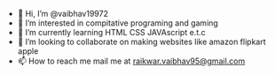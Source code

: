 - 👋 Hi, I’m @vaibhav19972
- 👀 I’m interested in compitative programing and gaming
- 🌱 I’m currently learning HTML CSS JAVAscript e.t.c 
- 💞️ I’m looking to collaborate on making websites like amazon flipkart apple
- 📫 How to reach me mail me at raikwar.vaibhav95@gmail.com

<!---
vaibhav19972/vaibhav19972 is a ✨ special ✨ repository because its `README.md` (this file) appears on your GitHub profile.
You can click the Preview link to take a look at your changes.
--->
